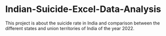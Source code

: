 # Indian-Suicide-Excel-Data-Analysis
This project is about the suicide rate in India and comparison between the different states and union territories of India of the year 2022.
